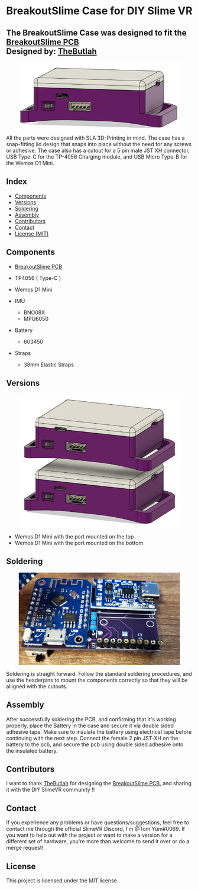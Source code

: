 # **BreakoutSlime Case**  for DIY Slime VR
## The BreakoutSlime Case was designed to fit the [BreakoutSlime PCB](https://github.com/TheButlah/slimevr_pcb/tree/main/hardware/breakout_slime) <br> Designed by: [TheButlah](https://github.com/TheButlah)

<img src="Assets/Main.PNG" width="440" style="display:block;margin:15px auto">

All the parts were designed with SLA 3D-Printing in mind.
The case has a snap-fitting lid design that snaps into place without the need for any screws or adhesive.
The case also has a cutout for a 5 pin male JST XH connector, USB Type-C for the TP-4056 Charging module, and USB Micro Type-B for the Wemos D1 Mini.

## Index

- [Components](#Components)
- [Versions](#Versions)
- [Soldering](#Soldering)
- [Assembly](#Assembly)
- [Contributors](#Contributors)
- [Contact](#Contact)
- [License (MIT)](#License)

## Components

- [BreakoutSlime PCB](https://github.com/TheButlah/slimevr_pcb/tree/main/hardware/breakout_slime)

- TP4056 ( Type-C )

- Wemos D1 Mini

- IMU

   - BNO08X 
   - MPU6050
  
- Battery

   - 603450

- Straps

   - 38mm Elastic Straps

## Versions
<img src="Assets/Versions.PNG" width="440" style="display:block;margin:15px auto">

- Wemos D1 Mini with the port mounted on the top
- Wemos D1 Mini with the port mounted on the bottom

## Soldering
<img src="Assets/breakoutpcb.PNG" height="250" style="display:block;margin:15px auto">
 Soldering is straight forward. Follow the standard soldering procedures, and use the headerpins to mount the components correctly so that they will be alligned with the cutouts.


## Assembly

After successfully soldering the PCB, and confirming that it's working properly, place the Battery in the case and secure it via double sided adhesive tape. Make sure to insulate the battery using electrical tape before continuing with the next step. Connect the female 2 pin JST-XH on the battery to the pcb, and secure the pcb using double sided adhesive onto the insulated battery.

## Contributors

I want to thank [TheButlah](https://github.com/TheButlah) for designing the [BreakoutSlime PCB](https://github.com/TheButlah/slimevr_pcb/tree/main/hardware/breakout_slime), and sharing it with the DIY SlimeVR community !!


## Contact

If you experience any problems or have questions/suggestions, feel free to contact me through the official SlimeVR Discord, I'm @Tom Yum#0069. If you want to help out with the project or want to make a version for a different set of hardware, you're more than welcome to send it over or do a merge request!

## License

This project is licensed under the MIT license.
